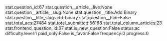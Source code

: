 stat.question_id:67
stat.question__article__live:None
stat.question__article__slug:None
stat.question__title:Add Binary
stat.question__title_slug:add-binary
stat.question__hide:False
stat.total_acs:27484
stat.total_submitted:56168
stat.total_column_articles:23
stat.frontend_question_id:67
stat.is_new_question:False
status:ac
difficulty.level:1
paid_only:False
is_favor:False
frequency:0
progress:0
